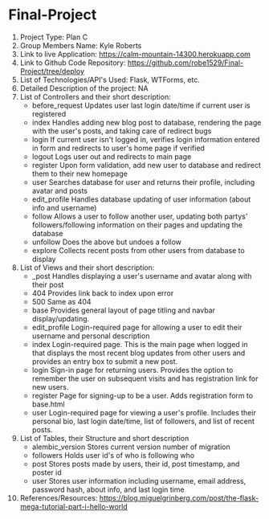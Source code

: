 # Final-Project

1. Project Type: Plan C
2. Group Members Name: Kyle Roberts
3. Link to live Application: https://calm-mountain-14300.herokuapp.com
4. Link to Github Code Repository: https://github.com/robe1529/Final-Project/tree/deploy
5. List of Technologies/API's Used: Flask, WTForms, etc.
6. Detailed Description of the project: NA
7. List of Controllers and their short description:
      - before_request
          Updates user last login date/time if current user is registered
      - index
          Handles adding new blog post to database, rendering the page with the user's posts, and taking care of redirect bugs
      - login
          If current user isn't logged in, verifies login information entered in form and redirects to user's home page if verified
      - logout
          Logs user out and redirects to main page
      - register
          Upon form validation, add new user to database and redirect them to their new homepage
      - user
            Searches database for user and returns their profile, including avatar and posts
      - edit_profile
            Handles database updating of user information (about info and username)
      - follow
            Allows a user to follow another user, updating both partys' followers/following information on their pages and updating the database
      - unfollow
            Does the above but undoes a follow
      - explore
            Collects recent posts from other users from database to display
8. List of Views and their short description:
      - _post
          Handles displaying a user's username and avatar along with their post
      - 404
          Provides link back to index upon error
      - 500
          Same as 404
      - base
          Provides general layout of page titling and navbar display/updating.
      - edit_profile
          Login-required page for allowing a user to edit their username and personal description
      - index
          Login-required page. This is the main page when logged in that displays the most recent blog updates from other users and provides an entry box to submit a new post.
      - login
          Sign-in page for returning users. Provides the option to remember the user on subsequent visits and has registration link for new users.
      - register
          Page for signing-up to be a user. Adds registration form to base.html
      - user
          Login-required page for viewing a user's profile. Includes their personal bio, last login date/time, list of followers, and list of recent posts.
9. List of Tables, their Structure and short description
      - alembic_version
            Stores current version number of migration
      - followers
            Holds user id's of who is following who
      - post
            Stores posts made by users, their id, post timestamp, and poster id
      - user
            Stores user information including username, email address, password hash, about info, and last login time
10. References/Resources: https://blog.miguelgrinberg.com/post/the-flask-mega-tutorial-part-i-hello-world
